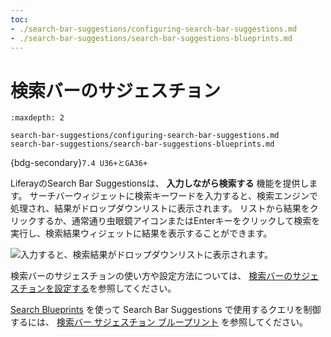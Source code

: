 ```yaml
---
toc:
- ./search-bar-suggestions/configuring-search-bar-suggestions.md
- ./search-bar-suggestions/search-bar-suggestions-blueprints.md
---
```

# 検索バーのサジェスチョン

```{toctree}
:maxdepth: 2

search-bar-suggestions/configuring-search-bar-suggestions.md
search-bar-suggestions/search-bar-suggestions-blueprints.md
```

{bdg-secondary}`7.4 U36+とGA36+`

LiferayのSearch Bar Suggestionsは、 **入力しながら検索する** 機能を提供します。 サーチバーウィジェットに検索キーワードを入力すると、検索エンジンで処理され、結果がドロップダウンリストに表示されます。 リストから結果をクリックするか、通常通り虫眼鏡アイコンまたはEnterキーをクリックして検索を実行し、検索結果ウィジェットに結果を表示することができます。

![入力すると、検索結果がドロップダウンリストに表示されます。](./search-bar-suggestions/images/01.png)

検索バーのサジェスチョンの使い方や設定方法については、 [検索バーのサジェスチョンを設定する](./search-bar-suggestions/configuring-search-bar-suggestions.md)を参照してください。

[Search Blueprints](../liferay-enterprise-search/search-experiences.md) を使って Search Bar Suggestions で使用するクエリを制御するには、 [検索バー サジェスチョン ブループリント](./search-bar-suggestions/search-bar-suggestions-blueprints.md) を参照してください。
